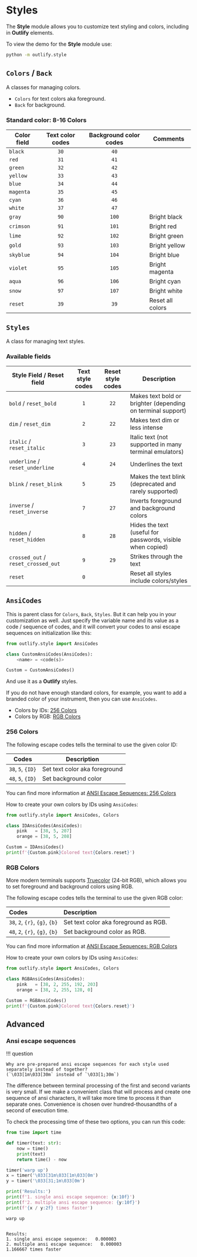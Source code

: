 # Styles

The **Style** module allows you to customize text styling and colors,
including in **Outlify** elements.

To view the demo for the **Style** module use:

```sh
python -m outlify.style
```

## `Colors` / `Back`

A classes for managing colors.

* `Colors` for text colors aka foreground.
* `Back` for background.

### Standard color: 8-16 Colors

| Color field | Text color codes | Background color codes | Comments         |
|-------------|:----------------:|:----------------------:|------------------|
| `black`     |       `30`       |          `40`          |
| `red`       |       `31`       |          `41`          |
| `green`     |       `32`       |          `42`          |
| `yellow`    |       `33`       |          `43`          |
| `blue`      |       `34`       |          `44`          |
| `magenta`   |       `35`       |          `45`          |
| `cyan`      |       `36`       |          `46`          |
| `white`     |       `37`       |          `47`          |
| `gray`      |       `90`       |         `100`          | Bright black     |
| `crimson`   |       `91`       |         `101`          | Bright red       |
| `lime`      |       `92`       |         `102`          | Bright green     |
| `gold`      |       `93`       |         `103`          | Bright yellow    |
| `skyblue`   |       `94`       |         `104`          | Bright blue      |
| `violet`    |       `95`       |         `105`          | Bright magenta   |
| `aqua`      |       `96`       |         `106`          | Bright cyan      |
| `snow`      |       `97`       |         `107`          | Bright white     |
| `reset`     |       `39`       |          `39`          | Reset all colors |

## `Styles`

A class for managing text styles.

### Available fields

| Style Field / Reset field           | Text style codes | Reset style codes | Description                                                 |
|-------------------------------------|:----------------:|:-----------------:|-------------------------------------------------------------|
| `bold` / `reset_bold`               |       `1`        |       `22`        | Makes text bold or brighter (depending on terminal support) |
| `dim` / `reset_dim`                 |       `2`        |       `22`        | Makes text dim or less intense                              |
| `italic` / `reset_italic`           |       `3`        |       `23`        | Italic text (not supported in many terminal emulators)      |
| `underline` / `reset_underline`     |       `4`        |       `24`        | Underlines the text                                         |
| `blink` / `reset_blink`             |       `5`        |       `25`        | Makes the text blink (deprecated and rarely supported)      |
| `inverse` / `reset_inverse`         |       `7`        |       `27`        | Inverts foreground and background colors                    |
| `hidden` / `reset_hidden`           |       `8`        |       `28`        | Hides the text (useful for passwords, visible when copied)  |
| `crossed_out` / `reset_crossed_out` |       `9`        |       `29`        | Strikes through the text                                    |
| `reset`                             |       `0`        |                   | Reset all styles include colors/styles                      |

## `AnsiCodes`

This is parent class for `Colors`, `Back`, `Styles`. 
But it can help you in your customization as well. 
Just specify the variable name and its value as a code / sequence of codes,
and it will convert your codes to ansi escape sequences on initialization
like this:

```python
from outlify.style import AnsiCodes

class CustomAnsiCodes(AnsiCodes):
    <name> = <code(s)>

Custom = CustomAnsiCodes()
```

And use it as a **Outlify** styles.

If you do not have enough standard colors, for example, you want to add
a branded color of your instrument, then you can use `AnsiCodes`.

* Colors by IDs: [256 Colors](#256-colors) 
* Colors by RGB: [RGB Colors](#rgb-colors) 

### 256 Colors
The following escape codes tells the terminal to use the given color ID:

| Codes             | Description                   |
|-------------------|-------------------------------|
| `38`, `5`, `{ID}` | Set text color aka foreground |
| `48`, `5`, `{ID}` | Set background color          |

You can find more information at [ANSI Escape Sequences: 256 Colors](https://gist.github.com/fnky/458719343aabd01cfb17a3a4f7296797#256-colors)

How to create your own colors by IDs using `AnsiCodes`:
```python
from outlify.style import AnsiCodes, Colors

class IDAnsiCodes(AnsiCodes):
    pink   = [38, 5, 207]
    orange = [38, 5, 208]

Custom = IDAnsiCodes()
print(f'{Custom.pink}Colored text{Colors.reset}')
```

### RGB Colors

More modern terminals supports [Truecolor](https://en.wikipedia.org/wiki/Color_depth#True_color_.2824-bit.29) (24-bit RGB), which allows you to set foreground and background colors using RGB.

The following escape codes tells the terminal to use the given RGB color:

| Codes                          | Description                           |
|:-------------------------------|:--------------------------------------|
| `38`, `2`, `{r}`, `{g}`, `{b}` | Set text color aka foreground as RGB. |
| `48`, `2`, `{r}`, `{g}`, `{b}` | Set background color as RGB.          |

You can find more information at [ANSI Escape Sequences: RGB Colors](https://gist.github.com/fnky/458719343aabd01cfb17a3a4f7296797#rgb-colors)

How to create your own colors by IDs using `AnsiCodes`:
```python
from outlify.style import AnsiCodes, Colors

class RGBAnsiCodes(AnsiCodes):
    pink   = [38, 2, 255, 192, 203]
    orange = [38, 2, 255, 128, 0]

Custom = RGBAnsiCodes()
print(f'{Custom.pink}Colored text{Colors.reset}')
```

## Advanced
### Ansi escape sequences

!!! question

    Why are pre-prepared ansi escape sequences for each style used separately instead of together?
    (`\033[1m\033[30m` instead of `\033[1;30m`)

The difference between terminal processing of the first and second variants
is very small. If we make a convenient class that will process and create
one sequence of ansi characters, it will take more time to process it than
separate ones. Convenience is chosen over hundred-thousandths of a second
of execution time.

To check the processing time of these two options, you can run this code:

```python
from time import time

def timer(text: str):
    now = time()
    print(text)
    return time() - now

timer('warp up')
x = timer('\033[31m\033[1m\033[0m')
y = timer('\033[31;1m\033[0m')

print('Results:')
print(f'1. single ansi escape sequence: {x:10f}')
print(f'2. multiple ansi escape sequence: {y:10f}')
print(f'{x / y:2f} times faster')
```

<div class="result" markdown>

```
warp up


Results:
1. single ansi escape sequence:   0.000003
2. multiple ansi escape sequence:   0.000003
1.166667 times faster
```

</div>